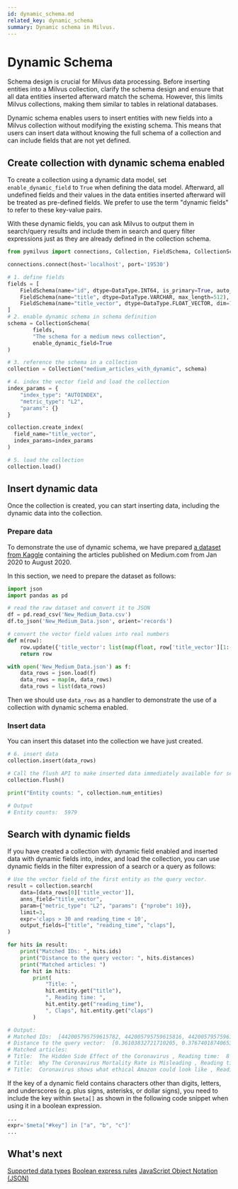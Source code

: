```yaml
---
id: dynamic_schema.md
related_key: dynamic_schema
summary: Dynamic schema in Milvus.
---
```


# Dynamic Schema

Schema design is crucial for Milvus data processing. Before inserting entities into a Milvus collection, clarify the schema design and ensure that all data entities inserted afterward match the schema. However, this limits Milvus collections, making them similar to tables in relational databases. 

Dynamic schema enables users to insert entities with new fields into a Milvus collection without modifying the existing schema. This means that users can insert data without knowing the full schema of a collection and can include fields that are not yet defined.

## Create collection with dynamic schema enabled

To create a collection using a dynamic data model, set `enable_dynamic_field` to `True` when defining the data model. Afterward, all undefined fields and their values in the data entities inserted afterward will be treated as pre-defined fields. We prefer to use the term "dynamic fields" to refer to these key-value pairs.

With these dynamic fields, you can ask Milvus to output them in search/query results and include them in search and query filter expressions just as they are already defined in the collection schema.

```python
from pymilvus import connections, Collection, FieldSchema, CollectionSchema, DataType, utility

connections.connect(host='localhost', port='19530')

# 1. define fields
fields = [
    FieldSchema(name="id", dtype=DataType.INT64, is_primary=True, auto_id=True),
    FieldSchema(name="title", dtype=DataType.VARCHAR, max_length=512),
    FieldSchema(name="title_vector", dtype=DataType.FLOAT_VECTOR, dim=768)
]
# 2. enable dynamic schema in schema definition
schema = CollectionSchema(
        fields, 
        "The schema for a medium news collection", 
        enable_dynamic_field=True
)

# 3. reference the schema in a collection
collection = Collection("medium_articles_with_dynamic", schema)

# 4. index the vector field and load the collection
index_params = {
    "index_type": "AUTOINDEX",
    "metric_type": "L2",
    "params": {}
}

collection.create_index(
  field_name="title_vector", 
  index_params=index_params
)

# 5. load the collection
collection.load()
```

## Insert dynamic data

Once the collection is created, you can start inserting data, including the dynamic data into the collection.

### Prepare data

To demonstrate the use of dynamic schema, we have prepared [a dataset from Kaggle](https://www.kaggle.com/datasets/shiyu22chen/cleaned-medium-articles-dataset) containing the articles published on Medium.com from Jan 2020 to August 2020.

In this section, we need to prepare the dataset as follows:

```python
import json
import pandas as pd

# read the raw dataset and convert it to JSON
df = pd.read_csv('New_Medium_Data.csv')
df.to_json('New_Medium_Data.json', orient='records')

# convert the vector field values into real numbers
def m(row):
    row.update({'title_vector': list(map(float, row['title_vector'][1:-1].split(', ')))})
    return row

with open('New_Medium_Data.json') as f:
    data_rows = json.load(f)
    data_rows = map(m, data_rows)
    data_rows = list(data_rows)
```

Then we should use `data_rows` as a handler to demonstrate the use of a collection with dynamic schema enabled.

### Insert data

You can insert this dataset into the collection we have just created.

```python
# 6. insert data
collection.insert(data_rows)

# Call the flush API to make inserted data immediately available for search
collection.flush()

print("Entity counts: ", collection.num_entities)

# Output
# Entity counts:  5979
```

## Search with dynamic fields

If you have created a collection with dynamic field enabled and inserted data with dynamic fields into, index, and load the collection, you can use dynamic fields in the filter expression of a search or a query as follows:

```python
# Use the vector field of the first entity as the query vector.
result = collection.search(
    data=[data_rows[0]['title_vector']],
    anns_field="title_vector",
    param={"metric_type": "L2", "params": {"nprobe": 10}},
    limit=3,
    expr='claps > 30 and reading_time < 10',
    output_fields=["title", "reading_time", "claps"],
)

for hits in result:
    print("Matched IDs: ", hits.ids)
    print("Distance to the query vector: ", hits.distances)
    print("Matched articles: ")
    for hit in hits:
        print(
            "Title: ", 
            hit.entity.get("title"), 
            ", Reading time: ", 
            hit.entity.get("reading_time"), 
            ", Claps", hit.entity.get("claps")
        )

# Output:
# Matched IDs:  [442005795759615782, 442005795759615816, 442005795759613616]
# Distance to the query vector:  [0.36103832721710205, 0.3767401874065399, 0.4162980318069458]
# Matched articles: 
# Title:  The Hidden Side Effect of the Coronavirus , Reading time:  8 , Claps 83
# Title:  Why The Coronavirus Mortality Rate is Misleading , Reading time:  9 , Claps 2900
# Title:  Coronavirus shows what ethical Amazon could look like , Reading time:  4 , Claps 51
```

<div class="alert note">

If the key of a dynamic field contains characters other than digits, letters, and underscores (e.g. plus signs, asterisks, or dollar signs), you need to include the key within `$meta[]` as shown in the following code snippet when using it in a boolean expression.

```python
...
expr='$meta["#key"] in ["a", "b", "c"]'
...
```

</div>

## What's next

[Supported data types](schema.md#Supported-data-type)
[Boolean express rules](boolean.md)
[JavaScript Object Notation (JSON)](json_data_type.md)
